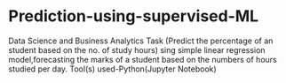 # Prediction-using-supervised-ML
Data Science and Business Analytics Task (Predict the percentage of an student based on the no. of study hours) sing simple linear regression model,forecasting the marks of a student based on the numbers of hours studied per day.
Tool(s) used-Python(Jupyter Notebook)
